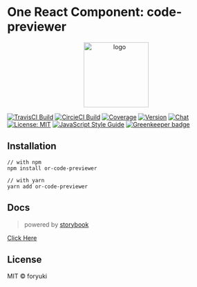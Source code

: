 # One React Component: code-previewer


<p align="center"><img width="150" src="https://cdn.rawgit.com/one-react/assets/2a4f10b4/logo%402x.png" alt="logo"></p>

[![TravisCI Build](https://img.shields.io/travis/one-react/code-previewer.svg)](https://travis-ci.org/one-react/code-previewer)
[![CircieCI Build](https://img.shields.io/circleci/project/github/one-react/code-previewer.svg)](https://circleci.com/gh/one-react/code-previewer)
[![Coverage](https://img.shields.io/codecov/c/github/one-react/code-previewer.svg)](https://codecov.io/gh/one-react/code-previewer) 
[![Version](https://img.shields.io/npm/v/or-code-previewer.svg)](https://www.npmjs.com/package/or-code-previewer)
[![Chat](https://img.shields.io/gitter/room/one-react-org/Lobby.svg)](https://gitter.im/one-react-org/Lobby)
[![License: MIT](https://img.shields.io/badge/License-MIT-brightgreen.svg)](https://opensource.org/licenses/MIT)
[![JavaScript Style Guide](https://img.shields.io/badge/code_style-standard-brightgreen.svg)](https://standardjs.com)
[![Greenkeeper badge](https://badges.greenkeeper.io/one-react/code-previewer.svg)](https://greenkeeper.io/) 

## Installation
```
// with npm
npm install or-code-previewer

// with yarn
yarn add or-code-previewer
```

## Docs
> powered by [storybook](https://storybook.js.org/)

[Click Here](https://one-react.github.io/code-previewer)

## License

MIT &copy; foryuki
